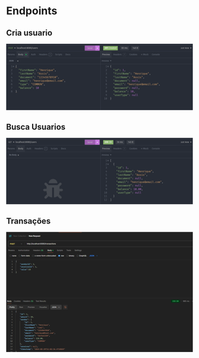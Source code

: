 # Endpoints

## Cria usuario
![alt text](image-1.png)

## Busca Usuarios
![alt text](image-2.png)

## Transações
![img.png](img.png)


